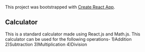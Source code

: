 This project was bootstrapped with [Create React App](https://github.com/facebook/create-react-app).

## Calculator
This is a standard calculator made using React.js and Math.js.
This calculator can be used for the following operations-
1)Addition
2)Subtraction
3)Multiplication
4)Division
